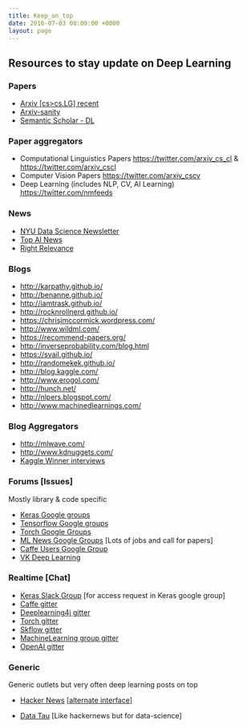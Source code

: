 ```yaml
---
title: Keep_on_top
date: 2016-07-03 00:00:00 +0000
layout: page
---
```

## Resources to stay update on Deep Learning

### Papers

* [Arxiv [cs>cs.LG] recent](https://arxiv.org/list/cs.LG/recent) 
* [Arxiv-sanity](http://www.arxiv-sanity.com/)
* [Semantic Scholar - DL](https://www.semanticscholar.org/search?q=Deep%20Learning&sort=year&ae=false)

### Paper aggregators
* Computational Linguistics Papers <https://twitter.com/arxiv_cs_cl> & <https://twitter.com/arxiv_cscl>
* Computer Vision Papers <https://twitter.com/arxiv_cscv>
* Deep Learning (includes NLP, CV, AI Learning) <https://twitter.com/nmfeeds>


### News
* [NYU Data Science Newsletter](http://cds.nyu.edu/newsletter-3/)
* [Top AI News ](http://us11.campaign-archive2.com/home/?u=57f6c28a9354055d3398d48e8&id=0aebe4c13c) 
* [Right Relevance](http://www.rightrelevance.com/search/articles?query=deep%20learning)

### Blogs

  * <http://karpathy.github.io/>
  * <http://benanne.github.io/>
  * <http://iamtrask.github.io/>
  * <http://rocknrollnerd.github.io/>
  * <https://chrisjmccormick.wordpress.com/>
  * <http://www.wildml.com/>
  * <https://recommend-papers.org/>
  * <http://inverseprobability.com/blog.html>
  * <https://svail.github.io/>
  * <http://randomekek.github.io/>
  * <http://blog.kaggle.com/>
  * <http://www.erogol.com/>
  * <http://hunch.net/>
  * <http://nlpers.blogspot.com/>
  * <http://www.machinedlearnings.com/>


### Blog Aggregators

 * <http://mlwave.com/>
 * <http://www.kdnuggets.com/>
 * [Kaggle Winner interviews](http://blog.kaggle.com/category/winners-interviews/)


### Forums [Issues]
Mostly library & code specific

* [Keras Google groups](https://groups.google.com/forum/?utm_source=digest&utm_medium=email#!forum/keras-users)
* [Tensorflow Google groups](https://groups.google.com/forum/#!forum/tensorflow)
* [Torch Google Groups](https://groups.google.com/forum/#!forum/torch7)
* [ML News Google Groups](https://groups.google.com/forum/?utm_source=digest&utm_medium=email#!forum/ml-news) [Lots of jobs and call for papers]
* [Caffe Users Google Group](https://groups.google.com/forum/?utm_source=digest&utm_medium=email#!forum/caffe-users)
* [VK Deep Learning](https://vk.com/deeplearning)

### Realtime [Chat]

* [Keras Slack Group](https://kerasteam.slack.com/) [for access request in Keras google group]
* [Caffe gitter](https://gitter.im/BVLC/caffe)
* [Deeplearning4j gitter](https://gitter.im/deeplearning4j/deeplearning4j)
* [Torch gitter](https://gitter.im/torch/torch7)
* [Skflow gitter](https://gitter.im/tensorflow/skflow)
* [MachineLearning group gitter](https://gitter.im/Machine-Learning-Group/chat)
* [OpenAI gitter](https://gitter.im/openai/deeplearning?source=all-rooms-list)


### Generic 
Generic outlets but very often deep learning posts on top

* [Hacker News](https://news.ycombinator.com/) [[alternate interface](http://hckrnews.com/)]
 

* [Data Tau](http://www.datatau.com/) [Like hackernews but for data-science]
